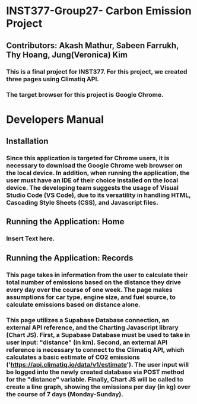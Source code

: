 # INST377-Group27- Carbon Emission Project
## Contributors: Akash Mathur, Sabeen Farrukh, Thy Hoang, Jung(Veronica) Kim
### This is a final project for INST377. For this project, we created three pages using Climatiq API. 

### The target browser for this project is Google Chrome.



# Developers Manual 
## Installation
### Since this application is targeted for Chrome users, it is necessary to download the Google Chrome web browser on the local device. In addition, when running the application, the user must have an IDE of their choice installed on the local device. The developing team suggests the usage of Visual Studio Code (VS Code), due to its versatility in handling HTML, Cascading Style Sheets (CSS), and Javascript files.

## Running the Application: Home
### Insert Text here.

## Running the Application: Records
### This page takes in information from the user to calculate their total number of emissions based on the distance they drive every day over the course of one week. The page makes assumptions for car type, engine size, and fuel source, to calculate emissions based on distance alone. 
### This page utilizes a Supabase Database connection, an external API reference, and the Charting Javascript library (Chart JS). First, a Supabase Database must be used to take in user input: "distance" (in km). Second, an external API reference is necessary to connect to the Climatiq API, which calculates a basic estimate of CO2 emissions ('https://api.climatiq.io/data/v1/estimate'). The user input will be logged into the newly created database via POST method for the "distance" variable. Finally, Chart JS will be called to create a line graph, showing the emissions per day (in kg) over the course of 7 days (Monday-Sunday).
